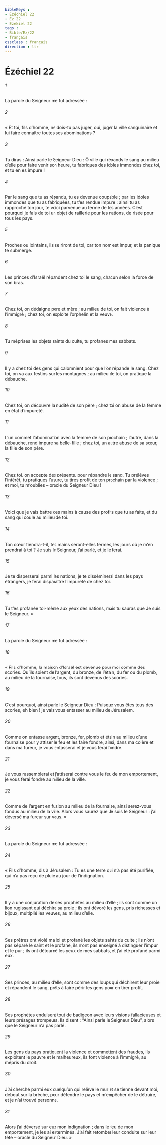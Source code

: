 ```yaml
---
bibleKeys : 
- Ézéchiel 22
- Ez 22
- Ezekiel 22
tags : 
- Bible/Ez/22
- français
cssclass : français
direction : ltr
---
```


# Ézéchiel 22

###### 1
La parole du Seigneur me fut adressée :
###### 2
« Et toi, fils d’homme, ne dois-tu pas juger, oui, juger la ville sanguinaire et lui faire connaître toutes ses abominations ?
###### 3
Tu diras : Ainsi parle le Seigneur Dieu : Ô ville qui répands le sang au milieu d’elle pour faire venir son heure, tu fabriques des idoles immondes chez toi, et tu en es impure !
###### 4
Par le sang que tu as répandu, tu es devenue coupable ; par les idoles immondes que tu as fabriquées, tu t’es rendue impure : ainsi tu as rapproché ton jour, te voici parvenue au terme de tes années. C’est pourquoi je fais de toi un objet de raillerie pour les nations, de risée pour tous les pays.
###### 5
Proches ou lointains, ils se riront de toi, car ton nom est impur, et la panique te submerge.
###### 6
Les princes d’Israël répandent chez toi le sang, chacun selon la force de son bras.
###### 7
Chez toi, on dédaigne père et mère ; au milieu de toi, on fait violence à l’immigré ; chez toi, on exploite l’orphelin et la veuve.
###### 8
Tu méprises les objets saints du culte, tu profanes mes sabbats.
###### 9
Il y a chez toi des gens qui calomnient pour que l’on répande le sang. Chez toi, on va aux festins sur les montagnes ; au milieu de toi, on pratique la débauche.
###### 10
Chez toi, on découvre la nudité de son père ; chez toi on abuse de la femme en état d’impureté.
###### 11
L’un commet l’abomination avec la femme de son prochain ; l’autre, dans la débauche, rend impure sa belle-fille ; chez toi, un autre abuse de sa sœur, la fille de son père.
###### 12
Chez toi, on accepte des présents, pour répandre le sang. Tu prélèves l’intérêt, tu pratiques l’usure, tu tires profit de ton prochain par la violence ; et moi, tu m’oublies – oracle du Seigneur Dieu !
###### 13
Voici que je vais battre des mains à cause des profits que tu as faits, et du sang qui coule au milieu de toi.
###### 14
Ton cœur tiendra-t-il, tes mains seront-elles fermes, les jours où je m’en prendrai à toi ? Je suis le Seigneur, j’ai parlé, et je le ferai.
###### 15
Je te disperserai parmi les nations, je te disséminerai dans les pays étrangers, je ferai disparaître l’impureté de chez toi.
###### 16
Tu t’es profanée toi-même aux yeux des nations, mais tu sauras que Je suis le Seigneur. »
###### 17
La parole du Seigneur me fut adressée :
###### 18
« Fils d’homme, la maison d’Israël est devenue pour moi comme des scories. Qu’ils soient de l’argent, du bronze, de l’étain, du fer ou du plomb, au milieu de la fournaise, tous, ils sont devenus des scories.
###### 19
C’est pourquoi, ainsi parle le Seigneur Dieu : Puisque vous êtes tous des scories, eh bien ! je vais vous entasser au milieu de Jérusalem.
###### 20
Comme on entasse argent, bronze, fer, plomb et étain au milieu d’une fournaise pour y attiser le feu et les faire fondre, ainsi, dans ma colère et dans ma fureur, je vous entasserai et je vous ferai fondre.
###### 21
Je vous rassemblerai et j’attiserai contre vous le feu de mon emportement, je vous ferai fondre au milieu de la ville.
###### 22
Comme de l’argent en fusion au milieu de la fournaise, ainsi serez-vous fondus au milieu de la ville. Alors vous saurez que Je suis le Seigneur : j’ai déversé ma fureur sur vous. »
###### 23
La parole du Seigneur me fut adressée :
###### 24
« Fils d’homme, dis à Jérusalem : Tu es une terre qui n’a pas été purifiée, qui n’a pas reçu de pluie au jour de l’indignation.
###### 25
Il y a une conjuration de ses prophètes au milieu d’elle ; ils sont comme un lion rugissant qui déchire sa proie ; ils ont dévoré les gens, pris richesses et bijoux, multiplié les veuves, au milieu d’elle.
###### 26
Ses prêtres ont violé ma loi et profané les objets saints du culte ; ils n’ont pas séparé le saint et le profane, ils n’ont pas enseigné à distinguer l’impur et le pur ; ils ont détourné les yeux de mes sabbats, et j’ai été profané parmi eux.
###### 27
Ses princes, au milieu d’elle, sont comme des loups qui déchirent leur proie et répandent le sang, prêts à faire périr les gens pour en tirer profit.
###### 28
Ses prophètes enduisent tout de badigeon avec leurs visions fallacieuses et leurs présages trompeurs. Ils disent : “Ainsi parle le Seigneur Dieu”, alors que le Seigneur n’a pas parlé.
###### 29
Les gens du pays pratiquent la violence et commettent des fraudes, ils exploitent le pauvre et le malheureux, ils font violence à l’immigré, au mépris du droit.
###### 30
J’ai cherché parmi eux quelqu’un qui relève le mur et se tienne devant moi, debout sur la brèche, pour défendre le pays et m’empêcher de le détruire, et je n’ai trouvé personne.
###### 31
Alors j’ai déversé sur eux mon indignation ; dans le feu de mon emportement, je les ai exterminés. J’ai fait retomber leur conduite sur leur tête – oracle du Seigneur Dieu. »
